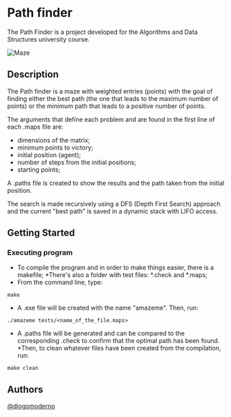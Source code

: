 # Path finder

The Path Finder is a project developed for the Algorithms and Data Structures university course.

![Maze](https://res.cloudinary.com/practicaldev/image/fetch/s--DHx-epgA--/c_imagga_scale,f_auto,fl_progressive,h_500,q_auto,w_1000/https://thepracticaldev.s3.amazonaws.com/i/9vj2bll4b6c31dqfqfdb.jpg)

## Description

The Path finder is a maze with weighted entries (points) with the goal of finding either the best path (the one that leads to the maximum number of points) or the minimum path that leads to a positive number of points. 

The arguments that define each problem and are found in the first line of each .maps file are:
- dimensions of the matrix;
- minimum points to victory;
- initial position (agent);
- number of steps from the initial positions;
- starting points;

A .paths file is created to show the results and the path taken from the initial position.

The search is made recursively using a DFS (Depth First Search) approach and the current "best path" is saved in a dynamic stack with LIFO access.


## Getting Started


### Executing program

* To compile the program and in order to make things easier, there is a makefile;
*There's also a folder with test files: *.check and *.maps;
* From the command line, type:
```
make
```
* A .exe file will be created with the name "amazeme". Then, run:
```
./amazeme tests/<name_of_the_file.maps>
```
* A .paths file will be generated and can be compared to the corresponding .check to confirm that the optimal path has been found.
*Then, to clean whatever files have been created from the compilation, run:
```
make clean
```


## Authors

[@diogomoderno](https://www.linkedin.com/in/diogo-moderno-71335b156/)